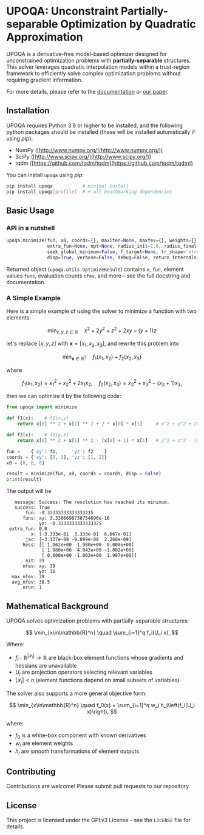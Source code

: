 # UPOQA: Unconstraint Partially-separable Optimization by Quadratic Approximation

UPOQA is a derivative-free model-based optimizer designed for unconstrained optimization problems with **partially-separable** structures. This solver leverages quadratic interpolation models within a trust-region framework to efficiently solve complex optimization problems without requiring gradient information.

For more details, please refer to the [documentation](https://upoqa.readthedocs.io/en/latest/) or [our paper](https://arxiv.org/abs/2506.21948).

## Installation

UPOQA requires Python 3.8 or higher to be installed, and the following python packages should be installed (these will be installed automatically if using *pip*):

- NumPy ([http://www.numpy.org/](http://www.numpy.org/))
- SciPy ([http://www.scipy.org/](http://www.scipy.org/))
- tqdm ([https://github.com/tqdm/tqdm](https://github.com/tqdm/tqdm))

You can install `upoqa` using *pip:*

```bash
pip install upoqa           # minimal install
pip install upoqa[profile]  # + all benchmarking dependencies
```

## Basic Usage

### API in a nutshell

```python
upoqa.minimize(fun, x0, coords={}, maxiter=None, maxfev={}, weights={}, xforms={}, xform_bounds={}, 
               extra_fun=None, npt=None, radius_init=1.0, radius_final=1e-06, noise_level=0, 
               seek_global_minimum=False, f_target=None, tr_shape='structured', callback=None, 
               disp=True, verbose=False, debug=False, return_internals=False, options={}, **kwargs)
```

Returned object (`upoqa.utils.OptimizeResult`) contains `x`, `fun`, element values `funs`, evaluation counts `nfev`, and more—see the full docstring and documentation.

### A Simple Example

Here is a simple example of using the solver to minimize a function with two elements:

$$
\min_{x,y,z\in \mathbb{R}} \quad x^2 + 2y^2 + z^2 + 2xy - (y + 1)z
$$

let's replace $[x,y,z]$ with $\mathbf{x} = [x_1,x_2,x_3]$, and rewrite this problem into

$$
\min_{\mathbf{x}\in\mathbb{R}^3} \quad f_1(x_1, x_2) + f_2(x_2, x_3)
$$

where

$$
f_1(x_1, x_2) = x_1^2 + x_2^2 + 2x_1 x_2, \quad f_2(x_2, x_3) = x_2^2 + x_3^2 - (x_2 + 1)x_3,
$$

then we can optimize it by the following code:

```python
from upoqa import minimize

def f1(x):    # f1(x,y)
    return x[0] ** 2 + x[1] ** 2 + 2 * x[0] * x[1]     # x^2 + y^2 + 2xy

def f2(x):    # f2(y,z)
    return x[0] ** 2 + x[1] ** 2 - (x[0] + 1) * x[1]   # y^2 + z^2 - (y+1)z

fun =    {'xy': f1,     'yz': f2    }
coords = {'xy': [0, 1], 'yz': [1, 2]}
x0 = [0, 0, 0]

result = minimize(fun, x0, coords = coords, disp = False)
print(result)
```

The output will be

```
   message: Success: The resolution has reached its minimum. 
   success: True
       fun: -0.33333333333333215
      funs: xy: 3.3306690738754696e-16
            yz: -0.3333333333333325
 extra_fun: 0.0
         x: [-3.333e-01  3.333e-01  6.667e-01]
       jac: [-3.137e-08 -9.089e-08  2.260e-09]
      hess: [[ 1.962e+00  1.980e+00  0.000e+00]
             [ 1.980e+00  4.042e+00 -1.002e+00]
             [ 0.000e+00 -1.002e+00  1.997e+00]]
       nit: 39
      nfev: xy: 39
            yz: 38
  max_nfev: 39
  avg_nfev: 38.5
      nrun: 1
```

## Mathematical Background

UPOQA solves optimization problems with partially-separable structures:

$$
\min_{x\in\mathbb{R}^n} \quad \sum_{i=1}^q f_i(U_i x),
$$

Where:

- $f_i:\mathbb{R}^{|\mathcal{I}_i|} \to \mathbb{R}$ are black-box element functions whose gradients and hessians are unavailable
- $U_i$ are projection operators selecting relevant variables
- $|\mathcal{I}_i| < n$ (element functions depend on small subsets of variables)

The solver also supports a more general objective form:

$$
\min_{x\in\mathbb{R}^n} \quad f_0(x) + \sum_{i=1}^q w_i h_i\left(f_i(U_i x)\right),
$$

where:

- $f_0$ is a white-box component with known derivatives
- $w_i$ are element weights
- $h_i$ are smooth transformations of element outputs

## Contributing

Contributions are welcome! Please submit pull requests to our repository.

## License

This project is licensed under the GPLv3 License - see the `LICENSE` file for details.
